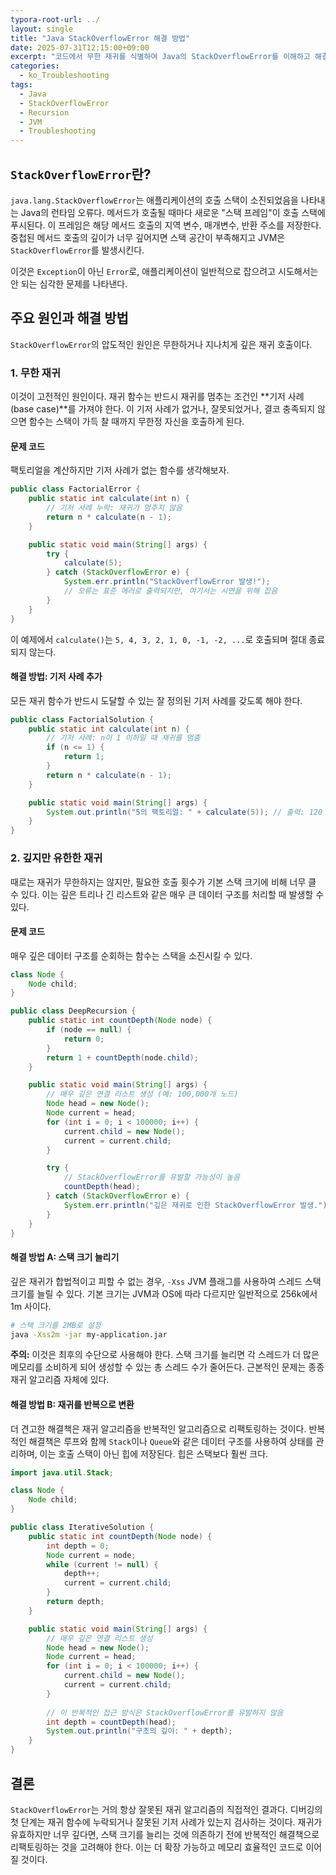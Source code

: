 ```yaml
---
typora-root-url: ../
layout: single
title: "Java StackOverflowError 해결 방법"
date: 2025-07-31T12:15:00+09:00
excerpt: "코드에서 무한 재귀를 식별하여 Java의 StackOverflowError를 이해하고 해결합니다. 재귀 함수를 디버깅하고, 반복적인 해결책으로 리팩토링하며, 필요할 때 스레드 스택 크기를 늘리는 방법을 배웁니다."
categories:
  - ko_Troubleshooting
tags:
  - Java
  - StackOverflowError
  - Recursion
  - JVM
  - Troubleshooting
---
```


## `StackOverflowError`란?

`java.lang.StackOverflowError`는 애플리케이션의 호출 스택이 소진되었음을 나타내는 Java의 런타임 오류다. 메서드가 호출될 때마다 새로운 "스택 프레임"이 호출 스택에 푸시된다. 이 프레임은 해당 메서드 호출의 지역 변수, 매개변수, 반환 주소를 저장한다. 중첩된 메서드 호출의 깊이가 너무 깊어지면 스택 공간이 부족해지고 JVM은 `StackOverflowError`를 발생시킨다.

이것은 `Exception`이 아닌 `Error`로, 애플리케이션이 일반적으로 잡으려고 시도해서는 안 되는 심각한 문제를 나타낸다.

## 주요 원인과 해결 방법

`StackOverflowError`의 압도적인 원인은 무한하거나 지나치게 깊은 재귀 호출이다.

### 1. 무한 재귀

이것이 고전적인 원인이다. 재귀 함수는 반드시 재귀를 멈추는 조건인 **기저 사례(base case)**를 가져야 한다. 이 기저 사례가 없거나, 잘못되었거나, 결코 충족되지 않으면 함수는 스택이 가득 찰 때까지 무한정 자신을 호출하게 된다.

#### 문제 코드

팩토리얼을 계산하지만 기저 사례가 없는 함수를 생각해보자.

```java
public class FactorialError {
    public static int calculate(int n) {
        // 기저 사례 누락: 재귀가 멈추지 않음
        return n * calculate(n - 1);
    }

    public static void main(String[] args) {
        try {
            calculate(5);
        } catch (StackOverflowError e) {
            System.err.println("StackOverflowError 발생!");
            // 오류는 표준 에러로 출력되지만, 여기서는 시연을 위해 잡음
        }
    }
}
```

이 예제에서 `calculate()`는 `5, 4, 3, 2, 1, 0, -1, -2, ...`로 호출되며 절대 종료되지 않는다.

#### 해결 방법: 기저 사례 추가

모든 재귀 함수가 반드시 도달할 수 있는 잘 정의된 기저 사례를 갖도록 해야 한다.

```java
public class FactorialSolution {
    public static int calculate(int n) {
        // 기저 사례: n이 1 이하일 때 재귀를 멈춤
        if (n <= 1) {
            return 1;
        }
        return n * calculate(n - 1);
    }

    public static void main(String[] args) {
        System.out.println("5의 팩토리얼: " + calculate(5)); // 출력: 120
    }
}
```

### 2. 깊지만 유한한 재귀

때로는 재귀가 무한하지는 않지만, 필요한 호출 횟수가 기본 스택 크기에 비해 너무 클 수 있다. 이는 깊은 트리나 긴 리스트와 같은 매우 큰 데이터 구조를 처리할 때 발생할 수 있다.

#### 문제 코드

매우 깊은 데이터 구조를 순회하는 함수는 스택을 소진시킬 수 있다.

```java
class Node {
    Node child;
}

public class DeepRecursion {
    public static int countDepth(Node node) {
        if (node == null) {
            return 0;
        }
        return 1 + countDepth(node.child);
    }

    public static void main(String[] args) {
        // 매우 깊은 연결 리스트 생성 (예: 100,000개 노드)
        Node head = new Node();
        Node current = head;
        for (int i = 0; i < 100000; i++) {
            current.child = new Node();
            current = current.child;
        }

        try {
            // StackOverflowError를 유발할 가능성이 높음
            countDepth(head);
        } catch (StackOverflowError e) {
            System.err.println("깊은 재귀로 인한 StackOverflowError 발생.");
        }
    }
}
```

#### 해결 방법 A: 스택 크기 늘리기

깊은 재귀가 합법적이고 피할 수 없는 경우, `-Xss` JVM 플래그를 사용하여 스레드 스택 크기를 늘릴 수 있다. 기본 크기는 JVM과 OS에 따라 다르지만 일반적으로 256k에서 1m 사이다.

```bash
# 스택 크기를 2MB로 설정
java -Xss2m -jar my-application.jar
```

**주의:** 이것은 최후의 수단으로 사용해야 한다. 스택 크기를 늘리면 각 스레드가 더 많은 메모리를 소비하게 되어 생성할 수 있는 총 스레드 수가 줄어든다. 근본적인 문제는 종종 재귀 알고리즘 자체에 있다.

#### 해결 방법 B: 재귀를 반복으로 변환

더 견고한 해결책은 재귀 알고리즘을 반복적인 알고리즘으로 리팩토링하는 것이다. 반복적인 해결책은 루프와 함께 `Stack`이나 `Queue`와 같은 데이터 구조를 사용하여 상태를 관리하며, 이는 호출 스택이 아닌 힙에 저장된다. 힙은 스택보다 훨씬 크다.

```java
import java.util.Stack;

class Node {
    Node child;
}

public class IterativeSolution {
    public static int countDepth(Node node) {
        int depth = 0;
        Node current = node;
        while (current != null) {
            depth++;
            current = current.child;
        }
        return depth;
    }

    public static void main(String[] args) {
        // 매우 깊은 연결 리스트 생성
        Node head = new Node();
        Node current = head;
        for (int i = 0; i < 100000; i++) {
            current.child = new Node();
            current = current.child;
        }
        
        // 이 반복적인 접근 방식은 StackOverflowError를 유발하지 않음
        int depth = countDepth(head);
        System.out.println("구조의 깊이: " + depth);
    }
}
```

## 결론

`StackOverflowError`는 거의 항상 잘못된 재귀 알고리즘의 직접적인 결과다. 디버깅의 첫 단계는 재귀 함수에 누락되거나 잘못된 기저 사례가 있는지 검사하는 것이다. 재귀가 유효하지만 너무 깊다면, 스택 크기를 늘리는 것에 의존하기 전에 반복적인 해결책으로 리팩토링하는 것을 고려해야 한다. 이는 더 확장 가능하고 메모리 효율적인 코드로 이어질 것이다.
